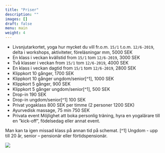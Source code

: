 ```yaml
---
title: "Priser"
description: ""
images: []
draft: false
menu: main
weight: 4
---
```


* Livsnjutarkortet, yoga hur mycket du vill fr.o.m. `15/1` t.o.m. `12/6-2019`, delta i workshops, aktiviteter, föreläsningar mm, 5000 SEK
* En klass i veckan kvällstid from `15/1` tom `12/6-2019`, 3000 SEK
* Två klasser i veckan from `15/1` tom `12/6-2019`, 4000 SEK
* En klass i veckan dagtid from `15/1` tom `12/6-2019`, 2800 SEK
* Klippkort 10 gånger, 1700 SEK
* Klippkort 10 gånger ungdom/senior[^1], 1000 SEK
* Klippkort 5 gånger, 900 SEK
* Klippkort 5 gånger ungdom/senior[^1], 500 SEK
* Drop-in 190 SEK
* Drop-in ungdom/senior[^1] 100 SEK
* Privat yogaklass 800 SEK per timme (2 personer 1200 SEK)
* Ayurvedisk massage, 75 min 750 SEK
* Privata event Möjlighet att boka personlig träning, hyra en yogalärare till en ”kick-off”, födelsedag eller annat event.

Man kan ta igen missad klass på annan tid på schemat.
[^1] Ungdom - upp till 20 år, senior – pensionär eller förtidspensionär.

![](/images/ganesh.jpg)


